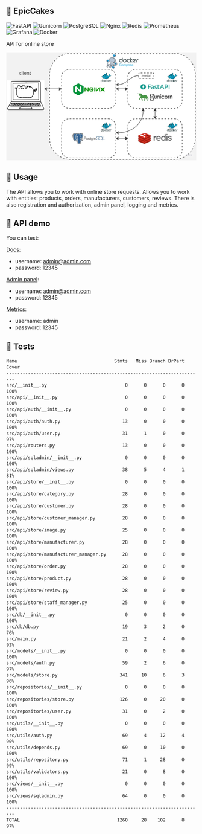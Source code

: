 ## 🎂 EpicCakes

![FastAPI](https://img.shields.io/badge/FastAPI-009688?style=flat&logo=fastapi&logoColor=white)
![Gunicorn](https://img.shields.io/badge/Gunicorn-499848?style=flat&logo=gunicorn&logoColor=white)
![PostgreSQL](https://img.shields.io/badge/PostgreSQL-blue?style=flat&logo=postgresql&logoColor=white)
![Nginx](https://img.shields.io/badge/Nginx-009639?style=flat&logo=nginx&logoColor=white)
![Redis](https://img.shields.io/badge/Redis-DC382D?style=flat&logo=redis&logoColor=white)
![Prometheus](https://img.shields.io/badge/Prometheus-E6522C?style=flat&logo=prometheus&logoColor=white)
![Grafana](https://img.shields.io/badge/Grafana-F46800?style=flat&logo=grafana&logoColor=white)
![Docker](https://img.shields.io/badge/Docker-2496ED?style=flat&logo=docker&logoColor=white)

АPI for online store

<img src="https://github.com/StefanEpic/fastapi_epiccakes/blob/main/src/media/001.jpg" width="600">

## 🍰 Usage
The API allows you to work with online store requests. Allows you to work with entities: products, orders, manufacturers, customers, reviews. There is also registration and authorization, admin panel, logging and metrics.

## 🍪 API demo
You can test:

[Docs](http://31.129.98.245/docs):

- username: admin@admin.com
- password: 12345

[Admin panel](http://31.129.98.245/admin):

- username: admin@admin.com
- password: 12345

[Metrics](http://31.129.98.245/grafana/d/_eX4mpl3/fastapi-dashboard?orgId=1&refresh=5s&from=now-24h&to=now):

- username: admin
- password: 12345

## 🍩 Tests
```
Name                                    Stmts   Miss Branch BrPart  Cover
-------------------------------------------------------------------------
src/__init__.py                             0      0      0      0   100%
src/api/__init__.py                         0      0      0      0   100%
src/api/auth/__init__.py                    0      0      0      0   100%
src/api/auth/auth.py                       13      0      0      0   100%
src/api/auth/user.py                       31      1      0      0    97%
src/api/routers.py                         13      0      0      0   100%
src/api/sqladmin/__init__.py                0      0      0      0   100%
src/api/sqladmin/views.py                  38      5      4      1    81%
src/api/store/__init__.py                   0      0      0      0   100%
src/api/store/category.py                  28      0      0      0   100%
src/api/store/customer.py                  28      0      0      0   100%
src/api/store/customer_manager.py          28      0      0      0   100%
src/api/store/image.py                     25      0      0      0   100%
src/api/store/manufacturer.py              28      0      0      0   100%
src/api/store/manufacturer_manager.py      28      0      0      0   100%
src/api/store/order.py                     28      0      0      0   100%
src/api/store/product.py                   28      0      0      0   100%
src/api/store/review.py                    28      0      0      0   100%
src/api/store/staff_manager.py             25      0      0      0   100%
src/db/__init__.py                          0      0      0      0   100%
src/db/db.py                               19      3      2      0    76%
src/main.py                                21      2      4      0    92%
src/models/__init__.py                      0      0      0      0   100%
src/models/auth.py                         59      2      6      0    97%
src/models/store.py                       341     10      6      3    96%
src/repositories/__init__.py                0      0      0      0   100%
src/repositories/store.py                 126      0     20      0   100%
src/repositories/user.py                   31      0      2      0   100%
src/utils/__init__.py                       0      0      0      0   100%
src/utils/auth.py                          69      4     12      4    90%
src/utils/depends.py                       69      0     10      0   100%
src/utils/repository.py                    71      1     28      0    99%
src/utils/validators.py                    21      0      8      0   100%
src/views/__init__.py                       0      0      0      0   100%
src/views/sqladmin.py                      64      0      0      0   100%
-------------------------------------------------------------------------
TOTAL                                    1260     28    102      8    97%
```
